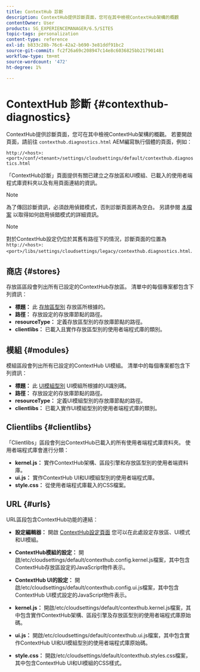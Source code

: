 ```yaml
---
title: ContextHub 診斷
description: ContextHub提供診斷頁面，您可在其中檢視ContextHub架構的概觀
contentOwner: User
products: SG_EXPERIENCEMANAGER/6.5/SITES
topic-tags: personalization
content-type: reference
exl-id: b833c28b-76c6-42a2-b690-3e81ddf91bc2
source-git-commit: fc2f26a69c208947c14e8c6036825bb217901481
workflow-type: tm+mt
source-wordcount: '472'
ht-degree: 1%

---
```


# ContextHub 診斷 {#contexthub-diagnostics}

ContextHub提供診斷頁面，您可在其中檢視ContextHub架構的概觀。 若要開啟頁面，請前往 `contexthub.diagnostics.html` AEM編寫執行個體的頁面，例如：

`http://<host>:<port>/conf/<tenant>/settings/cloudsettings/default/contexthub.diagnostics.html`

「ContextHub診斷」頁面提供有關已建立之存放區和UI模組、已載入的使用者端程式庫資料夾以及有用頁面連結的資訊。

>[!NOTE]
>
>為了傳回診斷資訊，必須啟用偵錯模式，否則診斷頁面將為空白。 另請參閱 [本檔案](ch-configuring.md#debugging-contexthub) 以取得如何啟用偵錯模式的詳細資訊。

>[!NOTE]
>
>對於ContextHub設定仍位於其舊有路徑下的情況，診斷頁面的位置為 `http://<host>:<port>/libs/settings/cloudsettings/legacy/contexthub.diagnostics.html`.

## 商店 {#stores}

存放區區段會列出所有已設定的ContextHub存放區。 清單中的每個專案都包含下列資訊：

* **標題：** 此 [存放區型別](/help/sites-developing/ch-samplestores.md) 存放區所根據的。
* **路徑：** 存放設定的存放庫節點的路徑。
* **resourceType：** 定義存放區型別的存放庫節點的路徑。
* **clientlibs：** 已載入且實作存放區型別的使用者端程式庫的類別。

## 模組 {#modules}

模組區段會列出所有已設定的ContextHub UI模組。 清單中的每個專案都包含下列資訊：

* **標題：** 此 [UI模組型別](/help/sites-developing/ch-samplemodules.md) UI模組所根據的UI識別碼。
* **路徑：** 存放設定的存放庫節點的路徑。
* **resourceType：** 定義UI模組型別的存放庫節點的路徑。
* **clientlibs：** 已載入實作UI模組型別的使用者端程式庫的類別。

## Clientlibs {#clientlibs}

「Clientlibs」區段會列出ContextHub已載入的所有使用者端程式庫資料夾。 使用者端程式庫會進行分類：

* **kernel.js：** 實作ContextHub架構、區段引擎和存放區型別的使用者端資料庫。
* **ui.js：** 實作ContextHub UI和UI模組型別的使用者端程式庫。
* **style.css：** 從使用者端程式庫載入的CSS檔案。

## URL {#urls}

URL區段包含ContextHub功能的連結：

* **設定編輯器：** 開啟 [ContextHub設定頁面](ch-configuring.md) 您可以在此處設定存放區、UI模式和UI模組。

* **ContextHub模組的設定：** 開啟/etc/cloudsettings/default/contexthub.config.kernel.js檔案，其中包含ContextHub存放區設定的JavaScript物件表示。
* **ContextHub UI的設定：** 開啟/etc/cloudsettings/default/contexthub.config.ui.js檔案，其中包含ContextHub UI模式設定的JavaScript物件表示。
* **kernel.js：** 開啟/etc/cloudsettings/default/contexthub.kernel.js檔案，其中包含實作ContextHub架構、區段引擎及存放區型別的使用者端程式庫原始碼。
* **ui.js：** 開啟/etc/cloudsettings/default/contexthub.ui.js檔案，其中包含實作ContextHub UI和UI模組型別的使用者端程式庫原始碼。
* **style.css：** 開啟/etc/cloudsettings/default/contexthub.styles.css檔案，其中包含ContextHub UI和UI模組的CSS樣式。
